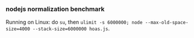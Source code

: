 
### nodejs normalization benchmark

Running on Linux: do `su`, then `ulimit -s 6000000; node --max-old-space-size=4000 --stack-size=6000000 hoas.js`.

